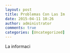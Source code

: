 ```yaml
---
layout: post
title: Problemas Con Las Im
date: 2015-04-11 10:26
author: administrator
comments: true
categories: [Uncategorized]
---
```

La informaci
